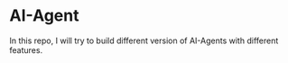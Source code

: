 # AI-Agent
In this repo, I will try to build different version of AI-Agents with different features.
